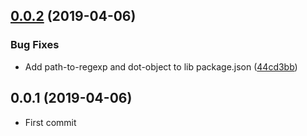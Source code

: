 ## [0.0.2](https://github.com/EndyKaufman/ngx-remote-config/compare/0.0.1...0.0.2) (2019-04-06)


### Bug Fixes

* Add path-to-regexp and dot-object to lib package.json ([44cd3bb](https://github.com/EndyKaufman/ngx-remote-config/commit/44cd3bb))



## 0.0.1 (2019-04-06)

* First commit

